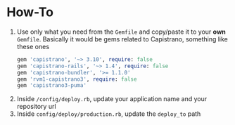# How-To

1. Use only what you need from the `Gemfile` and copy/paste it to your **own** `Gemfile`. Basically it would be gems related to Capistrano, something like these ones
   ```ruby
   gem 'capistrano', '~> 3.10', require: false
   gem 'capistrano-rails', '~> 1.4', require: false
   gem 'capistrano-bundler', '>= 1.1.0'
   gem 'rvm1-capistrano3', require: false
   gem 'capistrano3-puma'
   ```
1. Inside `/config/deploy.rb`, update your application name and your repository url
1. Inside `config/deploy/production.rb`, update the `deploy_to` path
